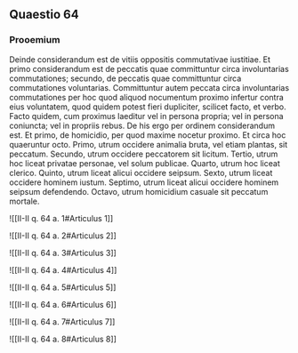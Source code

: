 ## Quaestio 64

### Prooemium

Deinde considerandum est de vitiis oppositis commutativae iustitiae. Et primo considerandum est de peccatis quae committuntur circa involuntarias commutationes; secundo, de peccatis quae committuntur circa commutationes voluntarias. Committuntur autem peccata circa involuntarias commutationes per hoc quod aliquod nocumentum proximo infertur contra eius voluntatem, quod quidem potest fieri dupliciter, scilicet facto, et verbo. Facto quidem, cum proximus laeditur vel in persona propria; vel in persona coniuncta; vel in propriis rebus. De his ergo per ordinem considerandum est. Et primo, de homicidio, per quod maxime nocetur proximo. Et circa hoc quaeruntur octo. Primo, utrum occidere animalia bruta, vel etiam plantas, sit peccatum. Secundo, utrum occidere peccatorem sit licitum. Tertio, utrum hoc liceat privatae personae, vel solum publicae. Quarto, utrum hoc liceat clerico. Quinto, utrum liceat alicui occidere seipsum. Sexto, utrum liceat occidere hominem iustum. Septimo, utrum liceat alicui occidere hominem seipsum defendendo. Octavo, utrum homicidium casuale sit peccatum mortale.

![[II-II q. 64 a. 1#Articulus 1]]

![[II-II q. 64 a. 2#Articulus 2]]

![[II-II q. 64 a. 3#Articulus 3]]

![[II-II q. 64 a. 4#Articulus 4]]

![[II-II q. 64 a. 5#Articulus 5]]

![[II-II q. 64 a. 6#Articulus 6]]

![[II-II q. 64 a. 7#Articulus 7]]

![[II-II q. 64 a. 8#Articulus 8]]

